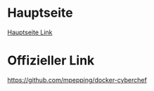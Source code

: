 # Hauptseite
[Hauptseite Link](/README.md)

# Offizieller Link
https://github.com/mpepping/docker-cyberchef









